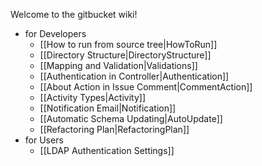 Welcome to the gitbucket wiki!

 * for Developers
   * [[How to run from source tree|HowToRun]]
   * [[Directory Structure|DirectoryStructure]]
   * [[Mapping and Validation|Validations]]
   * [[Authentication in Controller|Authentication]]
   * [[About Action in Issue Comment|CommentAction]]
   * [[Activity Types|Activity]]
   * [[Notification Email|Notification]]
   * [[Automatic Schema Updating|AutoUpdate]]
   * [[Refactoring Plan|RefactoringPlan]]
 * for Users
   * [[LDAP Authentication Settings]]